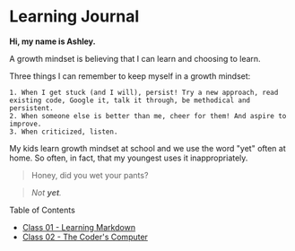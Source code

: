 # Learning Journal

**Hi, my name is Ashley.**

A growth mindset is believing that I can learn and choosing to learn.

Three things I can remember to keep myself in a growth mindset:

    1. When I get stuck (and I will), persist! Try a new approach, read existing code, Google it, talk it through, be methodical and persistent.
    2. When someone else is better than me, cheer for them! And aspire to improve.
    3. When criticized, listen. 
    
My kids learn growth mindset at school and we use the word "yet" often at home. So often, in fact, that my youngest uses it inappropriately. 
> Honey, did you wet your pants? 

> *Not **yet**.*

Table of Contents
- [Class 01 - Learning Markdown](/01-learning-markdown.md)
- [Class 02 - The Coder's Computer](/02-coder's-computer.md)

